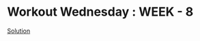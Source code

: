# Workout Wednesday : WEEK - 8

[Solution](https://pvn-ptl.notion.site/WEEK-8-Power-BI-SWITCH-ing-Measures-89d00865462541aead80269828fc184a)
